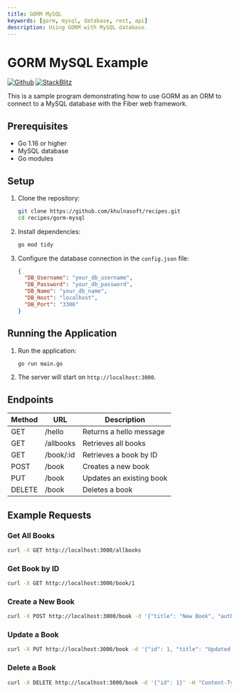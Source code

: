 ```yaml
---
title: GORM MySQL
keywords: [gorm, mysql, database, rest, api]
description: Using GORM with MySQL database.
---
```


# GORM MySQL Example

[![Github](https://img.shields.io/static/v1?label=&message=Github&color=2ea44f&style=for-the-badge&logo=github)](https://github.com/khulnasoft/recipes/tree/master/gorm-mysql) [![StackBlitz](https://img.shields.io/static/v1?label=&message=StackBlitz&color=2ea44f&style=for-the-badge&logo=StackBlitz)](https://stackblitz.com/github/khulnasoft/recipes/tree/master/gorm-mysql)

This is a sample program demonstrating how to use GORM as an ORM to connect to a MySQL database with the Fiber web framework.

## Prerequisites

- Go 1.16 or higher
- MySQL database
- Go modules

## Setup

1. Clone the repository:
    ```sh
    git clone https://github.com/khulnasoft/recipes.git
    cd recipes/gorm-mysql
   ```

2. Install dependencies:
    ```sh
    go mod tidy
    ```

3. Configure the database connection in the `config.json` file:
    ```json
    {
      "DB_Username": "your_db_username",
      "DB_Password": "your_db_password",
      "DB_Name": "your_db_name",
      "DB_Host": "localhost",
      "DB_Port": "3306"
    }
    ```

## Running the Application

1. Run the application:
    ```sh
    go run main.go
    ```

2. The server will start on `http://localhost:3000`.

## Endpoints

| Method | URL       | Description                |
| ------ | --------- | -------------------------- |
| GET    | /hello    | Returns a hello message    |
| GET    | /allbooks | Retrieves all books        |
| GET    | /book/:id | Retrieves a book by ID     |
| POST   | /book     | Creates a new book         |
| PUT    | /book     | Updates an existing book   |
| DELETE | /book     | Deletes a book             |

## Example Requests

### Get All Books
```sh
curl -X GET http://localhost:3000/allbooks
```

### Get Book by ID
```sh
curl -X GET http://localhost:3000/book/1
```

### Create a New Book
```sh
curl -X POST http://localhost:3000/book -d '{"title": "New Book", "author": "Author Name"}' -H "Content-Type: application/json"
```

### Update a Book
```sh
curl -X PUT http://localhost:3000/book -d '{"id": 1, "title": "Updated Book", "author": "Updated Author"}' -H "Content-Type: application/json"
```

### Delete a Book
```sh
curl -X DELETE http://localhost:3000/book -d '{"id": 1}' -H "Content-Type: application/json"
```
